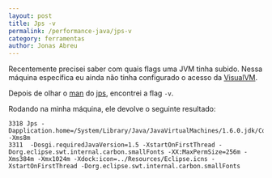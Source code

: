 ```yaml
---
layout: post
title: Jps -v
permalink: /performance-java/jps-v
category: ferramentas
author: Jonas Abreu
---
```


Recentemente precisei saber com quais flags uma JVM tinha subido. Nessa máquina específica eu ainda 
não tinha configurado o acesso da [VisualVM][1].

Depois de olhar o [man][2] do [jps][3], encontrei a flag `-v`.

Rodando na minha máquina, ele devolve o seguinte resultado:
	
	3318 Jps -Dapplication.home=/System/Library/Java/JavaVirtualMachines/1.6.0.jdk/Contents/Home -Xms8m
	3311  -Dosgi.requiredJavaVersion=1.5 -XstartOnFirstThread -Dorg.eclipse.swt.internal.carbon.smallFonts -XX:MaxPermSize=256m -Xms384m -Xmx1024m -Xdock:icon=../Resources/Eclipse.icns -XstartOnFirstThread -Dorg.eclipse.swt.internal.carbon.smallFonts


[1]: /performance-java/visual-vm
[2]: http://en.wikipedia.org/wiki/Man_page
[3]: /performance-java/jps
